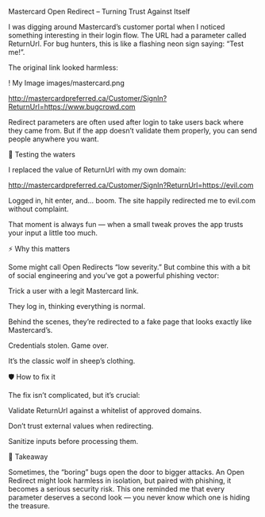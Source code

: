 Mastercard Open Redirect – Turning Trust Against Itself

I was digging around Mastercard’s customer portal when I noticed something interesting in their login flow. The URL had a parameter called ReturnUrl. For bug hunters, this is like a flashing neon sign saying: “Test me!”.

The original link looked harmless:

! My Image images/mastercard.png

http://mastercardpreferred.ca/Customer/SignIn?ReturnUrl=https://www.bugcrowd.com

Redirect parameters are often used after login to take users back where they came from. But if the app doesn’t validate them properly, you can send people anywhere you want.

🚀 Testing the waters

I replaced the value of ReturnUrl with my own domain:

http://mastercardpreferred.ca/Customer/SignIn?ReturnUrl=https://evil.com

Logged in, hit enter, and… boom. The site happily redirected me to evil.com without complaint.

That moment is always fun — when a small tweak proves the app trusts your input a little too much.

⚡ Why this matters

Some might call Open Redirects “low severity.” But combine this with a bit of social engineering and you’ve got a powerful phishing vector:

Trick a user with a legit Mastercard link.

They log in, thinking everything is normal.

Behind the scenes, they’re redirected to a fake page that looks exactly like Mastercard’s.

Credentials stolen. Game over.

It’s the classic wolf in sheep’s clothing.

🛡️ How to fix it

The fix isn’t complicated, but it’s crucial:

Validate ReturnUrl against a whitelist of approved domains.

Don’t trust external values when redirecting.

Sanitize inputs before processing them.

🎯 Takeaway

Sometimes, the “boring” bugs open the door to bigger attacks. An Open Redirect might look harmless in isolation, but paired with phishing, it becomes a serious security risk. This one reminded me that every parameter deserves a second look — you never know which one is hiding the treasure.
